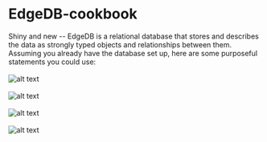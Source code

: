 # EdgeDB-cookbook
Shiny and new -- EdgeDB is a relational database that stores and describes the data as strongly typed objects and relationships between them.
Assuming you already have the database set up, here are some purposeful statements you could use:
<br></br>
![alt text](https://dgolembiowski.com/cdn/edge0.png "example")
<br></br>
![alt text](https://dgolembiowski.com/cdn/edge4.png "example")
<br></br>
![alt text](https://dgolembiowski.com/cdn/edge5.png "example")
<br></br>
![alt text](https://dgolembiowski.com/cdn/edge6.png "example")
